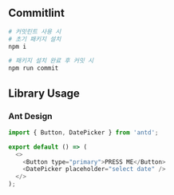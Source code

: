 ## Commitlint
```bash
# 커밋린트 사용 시
# 초기 패키지 설치
npm i

# 패키지 설치 완료 후 커밋 시
npm run commit
```

## Library Usage

### Ant Design
```JavaScript
import { Button, DatePicker } from 'antd';

export default () => (
  <>
    <Button type="primary">PRESS ME</Button>
    <DatePicker placeholder="select date" />
  </>
);
```
